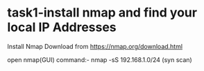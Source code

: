# task1-install nmap and find your local IP Addresses
Install Nmap
Download from https://nmap.org/download.html

open nmap(GUI)
command:- nmap -sS 192.168.1.0/24 (syn scan)

